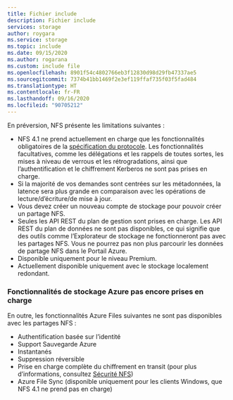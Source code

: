 ```yaml
---
title: Fichier include
description: Fichier include
services: storage
author: roygara
ms.service: storage
ms.topic: include
ms.date: 09/15/2020
ms.author: rogarana
ms.custom: include file
ms.openlocfilehash: 8901f54c4802766eb3f12830d98d29fb47337ae5
ms.sourcegitcommit: 7374b41bb1469f2e3ef119ffaf735f03f5fad484
ms.translationtype: HT
ms.contentlocale: fr-FR
ms.lasthandoff: 09/16/2020
ms.locfileid: "90705212"
---
```

En préversion, NFS présente les limitations suivantes :

- NFS 4.1 ne prend actuellement en charge que les fonctionnalités obligatoires de la [spécification du protocole](https://tools.ietf.org/html/rfc5661). Les fonctionnalités facultatives, comme les délégations et les rappels de toutes sortes, les mises à niveau de verrous et les rétrogradations, ainsi que l’authentification et le chiffrement Kerberos ne sont pas prises en charge.
- Si la majorité de vos demandes sont centrées sur les métadonnées, la latence sera plus grande en comparaison avec les opérations de lecture/d’écriture/de mise à jour.
- Vous devez créer un nouveau compte de stockage pour pouvoir créer un partage NFS.
- Seules les API REST du plan de gestion sont prises en charge. Les API REST du plan de données ne sont pas disponibles, ce qui signifie que des outils comme l’Explorateur de stockage ne fonctionneront pas avec les partages NFS. Vous ne pourrez pas non plus parcourir les données de partage NFS dans le Portail Azure.
- Disponible uniquement pour le niveau Premium.
- Actuellement disponible uniquement avec le stockage localement redondant.

### <a name="azure-storage-features-not-yet-supported"></a>Fonctionnalités de stockage Azure pas encore prises en charge

En outre, les fonctionnalités Azure Files suivantes ne sont pas disponibles avec les partages NFS :

- Authentification basée sur l’identité
- Support Sauvegarde Azure
- Instantanés
- Suppression réversible
- Prise en charge complète du chiffrement en transit (pour plus d’informations, consultez [Sécurité NFS](../articles/storage/files/storage-files-compare-protocols.md#security))
- Azure File Sync (disponible uniquement pour les clients Windows, que NFS 4.1 ne prend pas en charge)